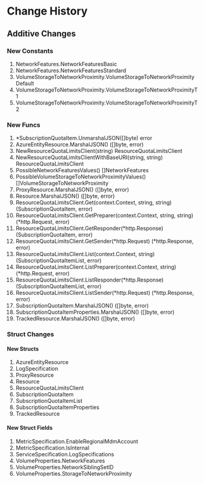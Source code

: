 # Change History

## Additive Changes

### New Constants

1. NetworkFeatures.NetworkFeaturesBasic
1. NetworkFeatures.NetworkFeaturesStandard
1. VolumeStorageToNetworkProximity.VolumeStorageToNetworkProximityDefault
1. VolumeStorageToNetworkProximity.VolumeStorageToNetworkProximityT1
1. VolumeStorageToNetworkProximity.VolumeStorageToNetworkProximityT2

### New Funcs

1. *SubscriptionQuotaItem.UnmarshalJSON([]byte) error
1. AzureEntityResource.MarshalJSON() ([]byte, error)
1. NewResourceQuotaLimitsClient(string) ResourceQuotaLimitsClient
1. NewResourceQuotaLimitsClientWithBaseURI(string, string) ResourceQuotaLimitsClient
1. PossibleNetworkFeaturesValues() []NetworkFeatures
1. PossibleVolumeStorageToNetworkProximityValues() []VolumeStorageToNetworkProximity
1. ProxyResource.MarshalJSON() ([]byte, error)
1. Resource.MarshalJSON() ([]byte, error)
1. ResourceQuotaLimitsClient.Get(context.Context, string, string) (SubscriptionQuotaItem, error)
1. ResourceQuotaLimitsClient.GetPreparer(context.Context, string, string) (*http.Request, error)
1. ResourceQuotaLimitsClient.GetResponder(*http.Response) (SubscriptionQuotaItem, error)
1. ResourceQuotaLimitsClient.GetSender(*http.Request) (*http.Response, error)
1. ResourceQuotaLimitsClient.List(context.Context, string) (SubscriptionQuotaItemList, error)
1. ResourceQuotaLimitsClient.ListPreparer(context.Context, string) (*http.Request, error)
1. ResourceQuotaLimitsClient.ListResponder(*http.Response) (SubscriptionQuotaItemList, error)
1. ResourceQuotaLimitsClient.ListSender(*http.Request) (*http.Response, error)
1. SubscriptionQuotaItem.MarshalJSON() ([]byte, error)
1. SubscriptionQuotaItemProperties.MarshalJSON() ([]byte, error)
1. TrackedResource.MarshalJSON() ([]byte, error)

### Struct Changes

#### New Structs

1. AzureEntityResource
1. LogSpecification
1. ProxyResource
1. Resource
1. ResourceQuotaLimitsClient
1. SubscriptionQuotaItem
1. SubscriptionQuotaItemList
1. SubscriptionQuotaItemProperties
1. TrackedResource

#### New Struct Fields

1. MetricSpecification.EnableRegionalMdmAccount
1. MetricSpecification.IsInternal
1. ServiceSpecification.LogSpecifications
1. VolumeProperties.NetworkFeatures
1. VolumeProperties.NetworkSiblingSetID
1. VolumeProperties.StorageToNetworkProximity
